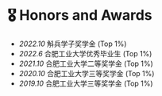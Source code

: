 # 🎖 Honors and Awards
- *2022.10* 斛兵学子奖学金 (Top 1%)
- *2022.6* 合肥工业大学优秀毕业生 (Top 1%)
- *2021.10* 合肥工业大学二等奖学金 (Top 1%)
- *2020.10* 合肥工业大学三等奖学金 (Top 1%)
- *2019.10* 合肥工业大学三等奖学金 (Top 1%)